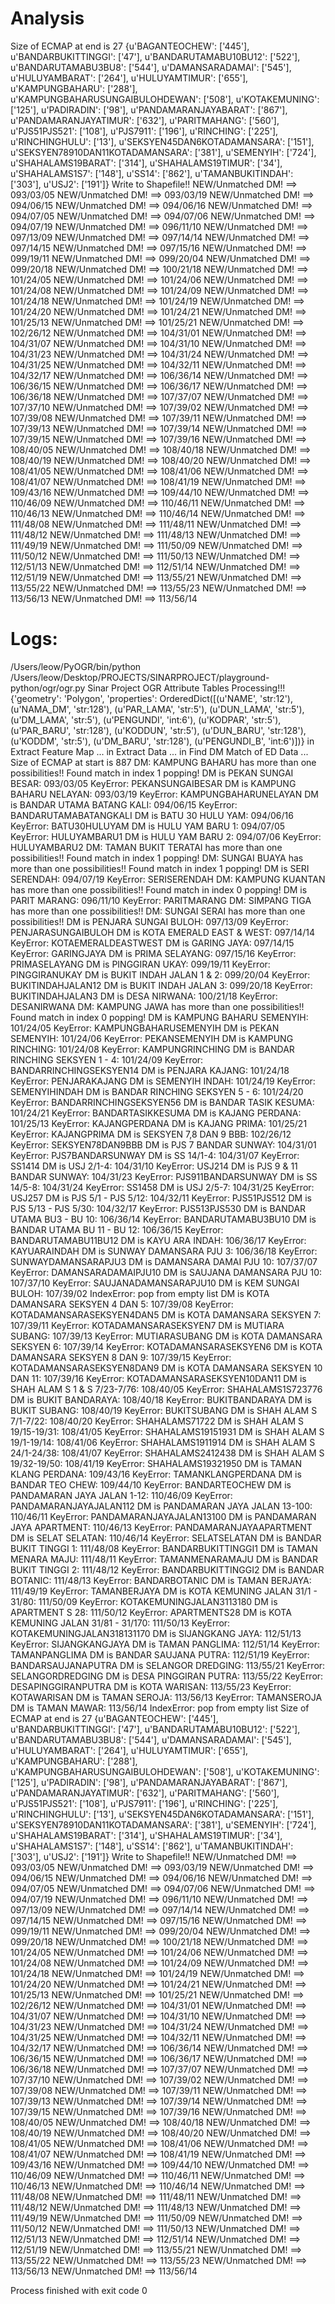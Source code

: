 Analysis
========
Size of ECMAP at end is 27 
{u'BAGANTEOCHEW': ['445'],
 u'BANDARBUKITTINGGI': ['47'],
 u'BANDARUTAMABU10BU12': ['522'],
 u'BANDARUTAMABU3BU8': ['544'],
 u'DAMANSARADAMAI': ['545'],
 u'HULUYAMBARAT': ['264'],
 u'HULUYAMTIMUR': ['655'],
 u'KAMPUNGBAHARU': ['288'],
 u'KAMPUNGBAHARUSUNGAIBULOHDEWAN': ['508'],
 u'KOTAKEMUNING': ['125'],
 u'PADIRADIN': ['98'],
 u'PANDAMARANJAYABARAT': ['867'],
 u'PANDAMARANJAYATIMUR': ['632'],
 u'PARITMAHANG': ['560'],
 u'PJS51PJS521': ['108'],
 u'PJS7911': ['196'],
 u'RINCHING': ['225'],
 u'RINCHINGHULU': ['13'],
 u'SEKSYEN45DAN6KOTADAMANSARA': ['151'],
 u'SEKSYEN78910DAN11KOTADAMANSARA': ['381'],
 u'SEMENYIH': ['724'],
 u'SHAHALAMS19BARAT': ['314'],
 u'SHAHALAMS19TIMUR': ['34'],
 u'SHAHALAMS1S7': ['148'],
 u'SS14': ['862'],
 u'TAMANBUKITINDAH': ['303'],
 u'USJ2': ['191']}
Write to Shapefile!!
NEW/Unmatched DM! ==> 093/03/05
NEW/Unmatched DM! ==> 093/03/19
NEW/Unmatched DM! ==> 094/06/15
NEW/Unmatched DM! ==> 094/06/16
NEW/Unmatched DM! ==> 094/07/05
NEW/Unmatched DM! ==> 094/07/06
NEW/Unmatched DM! ==> 094/07/19
NEW/Unmatched DM! ==> 096/11/10
NEW/Unmatched DM! ==> 097/13/09
NEW/Unmatched DM! ==> 097/14/14
NEW/Unmatched DM! ==> 097/14/15
NEW/Unmatched DM! ==> 097/15/16
NEW/Unmatched DM! ==> 099/19/11
NEW/Unmatched DM! ==> 099/20/04
NEW/Unmatched DM! ==> 099/20/18
NEW/Unmatched DM! ==> 100/21/18
NEW/Unmatched DM! ==> 101/24/05
NEW/Unmatched DM! ==> 101/24/06
NEW/Unmatched DM! ==> 101/24/08
NEW/Unmatched DM! ==> 101/24/09
NEW/Unmatched DM! ==> 101/24/18
NEW/Unmatched DM! ==> 101/24/19
NEW/Unmatched DM! ==> 101/24/20
NEW/Unmatched DM! ==> 101/24/21
NEW/Unmatched DM! ==> 101/25/13
NEW/Unmatched DM! ==> 101/25/21
NEW/Unmatched DM! ==> 102/26/12
NEW/Unmatched DM! ==> 104/31/01
NEW/Unmatched DM! ==> 104/31/07
NEW/Unmatched DM! ==> 104/31/10
NEW/Unmatched DM! ==> 104/31/23
NEW/Unmatched DM! ==> 104/31/24
NEW/Unmatched DM! ==> 104/31/25
NEW/Unmatched DM! ==> 104/32/11
NEW/Unmatched DM! ==> 104/32/17
NEW/Unmatched DM! ==> 106/36/14
NEW/Unmatched DM! ==> 106/36/15
NEW/Unmatched DM! ==> 106/36/17
NEW/Unmatched DM! ==> 106/36/18
NEW/Unmatched DM! ==> 107/37/07
NEW/Unmatched DM! ==> 107/37/10
NEW/Unmatched DM! ==> 107/39/02
NEW/Unmatched DM! ==> 107/39/08
NEW/Unmatched DM! ==> 107/39/11
NEW/Unmatched DM! ==> 107/39/13
NEW/Unmatched DM! ==> 107/39/14
NEW/Unmatched DM! ==> 107/39/15
NEW/Unmatched DM! ==> 107/39/16
NEW/Unmatched DM! ==> 108/40/05
NEW/Unmatched DM! ==> 108/40/18
NEW/Unmatched DM! ==> 108/40/19
NEW/Unmatched DM! ==> 108/40/20
NEW/Unmatched DM! ==> 108/41/05
NEW/Unmatched DM! ==> 108/41/06
NEW/Unmatched DM! ==> 108/41/07
NEW/Unmatched DM! ==> 108/41/19
NEW/Unmatched DM! ==> 109/43/16
NEW/Unmatched DM! ==> 109/44/10
NEW/Unmatched DM! ==> 110/46/09
NEW/Unmatched DM! ==> 110/46/11
NEW/Unmatched DM! ==> 110/46/13
NEW/Unmatched DM! ==> 110/46/14
NEW/Unmatched DM! ==> 111/48/08
NEW/Unmatched DM! ==> 111/48/11
NEW/Unmatched DM! ==> 111/48/12
NEW/Unmatched DM! ==> 111/48/13
NEW/Unmatched DM! ==> 111/49/19
NEW/Unmatched DM! ==> 111/50/09
NEW/Unmatched DM! ==> 111/50/12
NEW/Unmatched DM! ==> 111/50/13
NEW/Unmatched DM! ==> 112/51/13
NEW/Unmatched DM! ==> 112/51/14
NEW/Unmatched DM! ==> 112/51/19
NEW/Unmatched DM! ==> 113/55/21
NEW/Unmatched DM! ==> 113/55/22
NEW/Unmatched DM! ==> 113/55/23
NEW/Unmatched DM! ==> 113/56/13
NEW/Unmatched DM! ==> 113/56/14



Logs:
=====
/Users/leow/PyOGR/bin/python /Users/leow/Desktop/PROJECTS/SINARPROJECT/playground-python/ogr/ogr.py
Sinar Project OGR Attribute Tables Processing!!!
{'geometry': 'Polygon',
 'properties': OrderedDict([(u'NAME', 'str:12'), (u'NAMA_DM', 'str:128'), (u'PAR_LAMA', 'str:5'), (u'DUN_LAMA', 'str:5'), (u'DM_LAMA', 'str:5'), (u'PENGUNDI', 'int:6'), (u'KODPAR', 'str:5'), (u'PAR_BARU', 'str:128'), (u'KODDUN', 'str:5'), (u'DUN_BARU', 'str:128'), (u'KODDM', 'str:5'), (u'DM_BARU', 'str:128'), (u'PENGUNDI_B', 'int:6')])}
in Extract Feature Map ...
in Extract Data ...
in Find DM Match of ED Data ...
Size of ECMAP at start is 887 
DM: KAMPUNG BAHARU has more than one possibilities!!
Found match in index 1 popping!
DM is PEKAN SUNGAI BESAR: 093/03/05
KeyError: PEKANSUNGAIBESAR
DM is KAMPUNG BAHARU NELAYAN: 093/03/19
KeyError: KAMPUNGBAHARUNELAYAN
DM is BANDAR UTAMA BATANG KALI: 094/06/15
KeyError: BANDARUTAMABATANGKALI
DM is BATU 30 HULU YAM: 094/06/16
KeyError: BATU30HULUYAM
DM is HULU YAM BARU 1: 094/07/05
KeyError: HULUYAMBARU1
DM is HULU YAM BARU 2: 094/07/06
KeyError: HULUYAMBARU2
DM: TAMAN BUKIT TERATAI has more than one possibilities!!
Found match in index 1 popping!
DM: SUNGAI BUAYA has more than one possibilities!!
Found match in index 1 popping!
DM is SERI SERENDAH: 094/07/19
KeyError: SERISERENDAH
DM: KAMPUNG KUANTAN has more than one possibilities!!
Found match in index 0 popping!
DM is PARIT MARANG: 096/11/10
KeyError: PARITMARANG
DM: SIMPANG TIGA has more than one possibilities!!
DM: SUNGAI SERAI has more than one possibilities!!
DM is PENJARA SUNGAI BULOH: 097/13/09
KeyError: PENJARASUNGAIBULOH
DM is KOTA EMERALD EAST & WEST: 097/14/14
KeyError: KOTAEMERALDEASTWEST
DM is GARING JAYA: 097/14/15
KeyError: GARINGJAYA
DM is PRIMA SELAYANG: 097/15/16
KeyError: PRIMASELAYANG
DM is PINGGIRAN UKAY: 099/19/11
KeyError: PINGGIRANUKAY
DM is BUKIT INDAH JALAN 1 & 2: 099/20/04
KeyError: BUKITINDAHJALAN12
DM is BUKIT INDAH JALAN 3: 099/20/18
KeyError: BUKITINDAHJALAN3
DM is DESA NIRWANA: 100/21/18
KeyError: DESANIRWANA
DM: KAMPUNG JAWA has more than one possibilities!!
Found match in index 0 popping!
DM is KAMPUNG BAHARU SEMENYIH: 101/24/05
KeyError: KAMPUNGBAHARUSEMENYIH
DM is PEKAN SEMENYIH: 101/24/06
KeyError: PEKANSEMENYIH
DM is KAMPUNG RINCHING: 101/24/08
KeyError: KAMPUNGRINCHING
DM is BANDAR RINCHING SEKSYEN 1 - 4: 101/24/09
KeyError: BANDARRINCHINGSEKSYEN14
DM is PENJARA KAJANG: 101/24/18
KeyError: PENJARAKAJANG
DM is SEMENYIH INDAH: 101/24/19
KeyError: SEMENYIHINDAH
DM is BANDAR RINCHING SEKSYEN 5 - 6: 101/24/20
KeyError: BANDARRINCHINGSEKSYEN56
DM is BANDAR TASIK KESUMA: 101/24/21
KeyError: BANDARTASIKKESUMA
DM is KAJANG PERDANA: 101/25/13
KeyError: KAJANGPERDANA
DM is KAJANG PRIMA: 101/25/21
KeyError: KAJANGPRIMA
DM is SEKSYEN 7,8 DAN 9 BBB: 102/26/12
KeyError: SEKSYEN78DAN9BBB
DM is PJS 7 BANDAR SUNWAY: 104/31/01
KeyError: PJS7BANDARSUNWAY
DM is SS 14/1-4: 104/31/07
KeyError: SS1414
DM is USJ 2/1-4: 104/31/10
KeyError: USJ214
DM is PJS 9 & 11 BANDAR SUNWAY: 104/31/23
KeyError: PJS911BANDARSUNWAY
DM is SS 14/5-8: 104/31/24
KeyError: SS1458
DM is USJ 2/5-7: 104/31/25
KeyError: USJ257
DM is PJS 5/1 - PJS 5/12: 104/32/11
KeyError: PJS51PJS512
DM is PJS 5/13 - PJS 5/30: 104/32/17
KeyError: PJS513PJS530
DM is BANDAR UTAMA BU3 - BU 10: 106/36/14
KeyError: BANDARUTAMABU3BU10
DM is BANDAR UTAMA BU 11 - BU 12: 106/36/15
KeyError: BANDARUTAMABU11BU12
DM is KAYU ARA INDAH: 106/36/17
KeyError: KAYUARAINDAH
DM is SUNWAY DAMANSARA PJU 3: 106/36/18
KeyError: SUNWAYDAMANSARAPJU3
DM is DAMANSARA DAMAI PJU 10: 107/37/07
KeyError: DAMANSARADAMAIPJU10
DM is SAUJANA DAMANSARA PJU 10: 107/37/10
KeyError: SAUJANADAMANSARAPJU10
DM is KEM SUNGAI BULOH: 107/39/02
IndexError: pop from empty list
DM is KOTA DAMANSARA SEKSYEN 4 DAN 5: 107/39/08
KeyError: KOTADAMANSARASEKSYEN4DAN5
DM is KOTA DAMANSARA SEKSYEN 7: 107/39/11
KeyError: KOTADAMANSARASEKSYEN7
DM is MUTIARA SUBANG: 107/39/13
KeyError: MUTIARASUBANG
DM is KOTA DAMANSARA SEKSYEN 6: 107/39/14
KeyError: KOTADAMANSARASEKSYEN6
DM is KOTA DAMANSARA SEKSYEN 8 DAN 9: 107/39/15
KeyError: KOTADAMANSARASEKSYEN8DAN9
DM is KOTA DAMANSARA SEKSYEN 10 DAN 11: 107/39/16
KeyError: KOTADAMANSARASEKSYEN10DAN11
DM is SHAH ALAM S 1 & S 7/23-7/76: 108/40/05
KeyError: SHAHALAMS1S723776
DM is BUKIT BANDARAYA: 108/40/18
KeyError: BUKITBANDARAYA
DM is BUKIT SUBANG: 108/40/19
KeyError: BUKITSUBANG
DM is SHAH ALAM S 7/1-7/22: 108/40/20
KeyError: SHAHALAMS71722
DM is SHAH ALAM S 19/15-19/31: 108/41/05
KeyError: SHAHALAMS19151931
DM is SHAH ALAM S 19/1-19/14: 108/41/06
KeyError: SHAHALAMS1911914
DM is SHAH ALAM S 24/1-24/38: 108/41/07
KeyError: SHAHALAMS2412438
DM is SHAH ALAM S 19/32-19/50: 108/41/19
KeyError: SHAHALAMS19321950
DM is TAMAN KLANG PERDANA: 109/43/16
KeyError: TAMANKLANGPERDANA
DM is BANDAR TEO CHEW: 109/44/10
KeyError: BANDARTEOCHEW
DM is PANDAMARAN JAYA JALAN 1-12: 110/46/09
KeyError: PANDAMARANJAYAJALAN112
DM is PANDAMARAN JAYA JALAN 13-100: 110/46/11
KeyError: PANDAMARANJAYAJALAN13100
DM is PANDAMARAN JAYA APARTMENT: 110/46/13
KeyError: PANDAMARANJAYAAPARTMENT
DM is SELAT SELATAN: 110/46/14
KeyError: SELATSELATAN
DM is BANDAR BUKIT TINGGI 1: 111/48/08
KeyError: BANDARBUKITTINGGI1
DM is TAMAN MENARA MAJU: 111/48/11
KeyError: TAMANMENARAMAJU
DM is BANDAR BUKIT TINGGI 2: 111/48/12
KeyError: BANDARBUKITTINGGI2
DM is BANDAR BOTANIC: 111/48/13
KeyError: BANDARBOTANIC
DM is TAMAN BERJAYA: 111/49/19
KeyError: TAMANBERJAYA
DM is KOTA KEMUNING JALAN 31/1 - 31/80: 111/50/09
KeyError: KOTAKEMUNINGJALAN3113180
DM is APARTMENT S 28: 111/50/12
KeyError: APARTMENTS28
DM is KOTA KEMUNING JALAN 31/81 - 31/170: 111/50/13
KeyError: KOTAKEMUNINGJALAN318131170
DM is SIJANGKANG JAYA: 112/51/13
KeyError: SIJANGKANGJAYA
DM is TAMAN PANGLIMA: 112/51/14
KeyError: TAMANPANGLIMA
DM is BANDAR SAUJANA PUTRA: 112/51/19
KeyError: BANDARSAUJANAPUTRA
DM is SELANGOR DREDGING: 113/55/21
KeyError: SELANGORDREDGING
DM is DESA PINGGIRAN PUTRA: 113/55/22
KeyError: DESAPINGGIRANPUTRA
DM is KOTA WARISAN: 113/55/23
KeyError: KOTAWARISAN
DM is TAMAN SEROJA: 113/56/13
KeyError: TAMANSEROJA
DM is TAMAN MAWAR: 113/56/14
IndexError: pop from empty list
Size of ECMAP at end is 27 
{u'BAGANTEOCHEW': ['445'],
 u'BANDARBUKITTINGGI': ['47'],
 u'BANDARUTAMABU10BU12': ['522'],
 u'BANDARUTAMABU3BU8': ['544'],
 u'DAMANSARADAMAI': ['545'],
 u'HULUYAMBARAT': ['264'],
 u'HULUYAMTIMUR': ['655'],
 u'KAMPUNGBAHARU': ['288'],
 u'KAMPUNGBAHARUSUNGAIBULOHDEWAN': ['508'],
 u'KOTAKEMUNING': ['125'],
 u'PADIRADIN': ['98'],
 u'PANDAMARANJAYABARAT': ['867'],
 u'PANDAMARANJAYATIMUR': ['632'],
 u'PARITMAHANG': ['560'],
 u'PJS51PJS521': ['108'],
 u'PJS7911': ['196'],
 u'RINCHING': ['225'],
 u'RINCHINGHULU': ['13'],
 u'SEKSYEN45DAN6KOTADAMANSARA': ['151'],
 u'SEKSYEN78910DAN11KOTADAMANSARA': ['381'],
 u'SEMENYIH': ['724'],
 u'SHAHALAMS19BARAT': ['314'],
 u'SHAHALAMS19TIMUR': ['34'],
 u'SHAHALAMS1S7': ['148'],
 u'SS14': ['862'],
 u'TAMANBUKITINDAH': ['303'],
 u'USJ2': ['191']}
Write to Shapefile!!
NEW/Unmatched DM! ==> 093/03/05
NEW/Unmatched DM! ==> 093/03/19
NEW/Unmatched DM! ==> 094/06/15
NEW/Unmatched DM! ==> 094/06/16
NEW/Unmatched DM! ==> 094/07/05
NEW/Unmatched DM! ==> 094/07/06
NEW/Unmatched DM! ==> 094/07/19
NEW/Unmatched DM! ==> 096/11/10
NEW/Unmatched DM! ==> 097/13/09
NEW/Unmatched DM! ==> 097/14/14
NEW/Unmatched DM! ==> 097/14/15
NEW/Unmatched DM! ==> 097/15/16
NEW/Unmatched DM! ==> 099/19/11
NEW/Unmatched DM! ==> 099/20/04
NEW/Unmatched DM! ==> 099/20/18
NEW/Unmatched DM! ==> 100/21/18
NEW/Unmatched DM! ==> 101/24/05
NEW/Unmatched DM! ==> 101/24/06
NEW/Unmatched DM! ==> 101/24/08
NEW/Unmatched DM! ==> 101/24/09
NEW/Unmatched DM! ==> 101/24/18
NEW/Unmatched DM! ==> 101/24/19
NEW/Unmatched DM! ==> 101/24/20
NEW/Unmatched DM! ==> 101/24/21
NEW/Unmatched DM! ==> 101/25/13
NEW/Unmatched DM! ==> 101/25/21
NEW/Unmatched DM! ==> 102/26/12
NEW/Unmatched DM! ==> 104/31/01
NEW/Unmatched DM! ==> 104/31/07
NEW/Unmatched DM! ==> 104/31/10
NEW/Unmatched DM! ==> 104/31/23
NEW/Unmatched DM! ==> 104/31/24
NEW/Unmatched DM! ==> 104/31/25
NEW/Unmatched DM! ==> 104/32/11
NEW/Unmatched DM! ==> 104/32/17
NEW/Unmatched DM! ==> 106/36/14
NEW/Unmatched DM! ==> 106/36/15
NEW/Unmatched DM! ==> 106/36/17
NEW/Unmatched DM! ==> 106/36/18
NEW/Unmatched DM! ==> 107/37/07
NEW/Unmatched DM! ==> 107/37/10
NEW/Unmatched DM! ==> 107/39/02
NEW/Unmatched DM! ==> 107/39/08
NEW/Unmatched DM! ==> 107/39/11
NEW/Unmatched DM! ==> 107/39/13
NEW/Unmatched DM! ==> 107/39/14
NEW/Unmatched DM! ==> 107/39/15
NEW/Unmatched DM! ==> 107/39/16
NEW/Unmatched DM! ==> 108/40/05
NEW/Unmatched DM! ==> 108/40/18
NEW/Unmatched DM! ==> 108/40/19
NEW/Unmatched DM! ==> 108/40/20
NEW/Unmatched DM! ==> 108/41/05
NEW/Unmatched DM! ==> 108/41/06
NEW/Unmatched DM! ==> 108/41/07
NEW/Unmatched DM! ==> 108/41/19
NEW/Unmatched DM! ==> 109/43/16
NEW/Unmatched DM! ==> 109/44/10
NEW/Unmatched DM! ==> 110/46/09
NEW/Unmatched DM! ==> 110/46/11
NEW/Unmatched DM! ==> 110/46/13
NEW/Unmatched DM! ==> 110/46/14
NEW/Unmatched DM! ==> 111/48/08
NEW/Unmatched DM! ==> 111/48/11
NEW/Unmatched DM! ==> 111/48/12
NEW/Unmatched DM! ==> 111/48/13
NEW/Unmatched DM! ==> 111/49/19
NEW/Unmatched DM! ==> 111/50/09
NEW/Unmatched DM! ==> 111/50/12
NEW/Unmatched DM! ==> 111/50/13
NEW/Unmatched DM! ==> 112/51/13
NEW/Unmatched DM! ==> 112/51/14
NEW/Unmatched DM! ==> 112/51/19
NEW/Unmatched DM! ==> 113/55/21
NEW/Unmatched DM! ==> 113/55/22
NEW/Unmatched DM! ==> 113/55/23
NEW/Unmatched DM! ==> 113/56/13
NEW/Unmatched DM! ==> 113/56/14

Process finished with exit code 0
